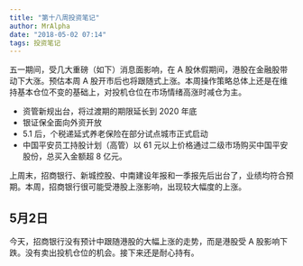 ```yaml
---
title: "第十八周投资笔记"
author: MrAlpha
date: "2018-05-02 07:14"
tags: 投资笔记
---
```


五一期间，受几大重磅（如下）消息面影响，在 A 股休假期间，港股在金融股带动下大涨。预估本周 A 股开市后也将跟随式上涨。本周操作策略总体上还是在维持基本仓位不变的基础上，对投机仓位在市场情绪高涨时减仓为主。

- 资管新规出台，将过渡期的期限延长到 2020 年底
- 银证保全面向外资开放
- 5.1 后，个税递延式养老保险在部分试点城市正式启动
- 中国平安员工持股计划（高管）以 61 元以上价格通过二级市场购买中国平安股份，总买入金额超 8 亿元。

上周末，招商银行、新城控股、中南建设年报和一季报先后出台了，业绩均符合预期。本周，招商银行很可能受港股上涨影响，出现较大幅度的上涨。

## 5月2日

今天，招商银行没有预计中跟随港股的大幅上涨的走势，而是港股受 A 股影响下跌。没有卖出投机仓位的机会。接下来还是耐心持有。
